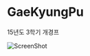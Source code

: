# GaeKyungPu
15년도 3학기 개경프

![ScreenShot](http://t02.deviantart.net/Kza2q0UYNFtIBcTxCp1RY5nLBAo=/300x200/filters:fixed_height(100,100):origin()/pre03/92cd/th/pre/f/2010/131/a/3/greyhawk_isometric_hex_map_by_hologramzx.png)